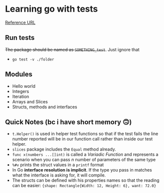 # Learning go with tests

[Reference URL](https://quii.gitbook.io/learn-go-with-tests/go-fundamentals/iteration)

## Run tests

~~The package should be named as `SOMETHING_test`~~. Just ignore that

- `go test -v ./folder`

## Modules

- Hello world
- Integers
- Iteration
- Arrays and Slices
- Structs, methods and interfaces

## Quick Notes (bc i have short memory 🙃)

- `t.Helper()` is used in helper test functions so that if the test fails
  the line number reported will be in our function call rather than inside
  our test helper.
- `slices` package includes the `Equal` method already.
- `func x(numbers ...[]int)` is called a _Variadic Function_ and represents
  a scenario when you can pass _n_ number of parameters of the same type
- `%#v` prints the struct values in a `printf` format
- In Go **interface resolution is implicit**. If the type you pass in
  matches what the interface is asking for, it will compile.
- The structs can be defined with his properties names so that the reading
  can be easier: `{shape: Rectangle{Width: 12, Height: 6}, want: 72.0}`
